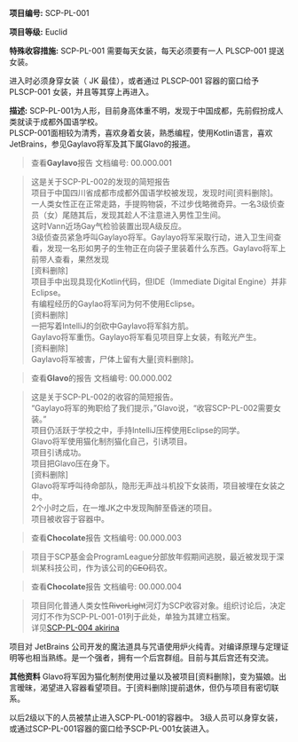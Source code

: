 

**项目编号:** SCP-PL-001

**项目等级:** Euclid

**特殊收容措施:** SCP-PL-001 需要每天女装，每天必须要有一人 PLSCP-001 提送女装。

进入时必须身穿女装（ JK 最佳），或者通过 PLSCP-001 容器的窗口给予 PLSCP-001 女装，并且等其穿上再进入。

**描述:** SCP-PL-001为人形，目前身高体重不明，发现于中国成都，先前假扮成人类就读于成都外国语学校。<br />
PLSCP-001面相较为清秀，喜欢身着女装，熟悉编程，使用Kotlin语言，喜欢JetBrains，参见Gaylavo将军及其下属Glavo的报道。

> 查看**Gaylavo**报告 文档编号: 00.000.001

> 这是关于SCP-PL-002的发现的简短报告<br />
项目于中国四川省成都市成都外国语学校被发现，发现时间[资料删除]。<br />
一人类女性正在正常走路，手提购物袋，不过步伐略微奇异。一名3级侦查员（女）尾随其后，发现其趁人不注意进入男性卫生间。<br />
这时Vann近场Gay气检验装置出现A级反应。<br />
3级侦查员紧急呼叫Gaylayo将军。Gaylayo将军采取行动，进入卫生间查看，发现一名形如男子的生物正在向袋子里装着什么东西。Gaylavo将军上前带人查看，果然发现<br />
[资料删除]<br />
项目手中出现具现化Kotlin代码，但IDE（Immediate Digital Engine）并非Eclipse。<br />
有编程经历的Gaylao将军问为何不使用Eclipse。<br />
[资料删除]<br />
 一把写着IntelliJ的剑砍中Gaylavo将军斜方肌。<br />
Gaylavo将军重伤。Gaylayo将军看见项目穿上女装，有眩光产生。<br />
[资料删除]<br />
Gaylavo将军被害，尸体上留有大量[资料删除]。<br />

> 查看**Glavo**的报告 文档编号: 00.000.002

> 这是关于SCP-PL-002的收容的简短报告。<br />
“Gaylayo将军的殉职给了我们提示，”Glavo说，“收容SCP-PL-002需要女装。”<br />
项目仍活跃于学校之中，手持IntelliJ压榨使用Eclipse的同学。<br />
Glavo将军使用猫化制剂猫化自己，引诱项目。<br />
项目引诱成功。<br />
项目把Glavo压在身下。<br />
[资料删除]<br />
Glavo将军呼叫待命部队，隐形无声战斗机投下女装雨，项目被埋在女装之中。<br />
2个小时之后，在一堆JK之中发现陶醉至昏迷的项目。<br />
项目被收容于容器中。<br />

> 查看**Chocolate**报告 文档编号: 00.000.003

> 项目于SCP基金会ProgramLeague分部放年假期间逃脱，最近被发现于深圳某科技公司，作为该公司的~~CEO~~码农。

> 查看**Chocolate**报告 文档编号: 00.000.004

> 项目同化普通人类女性~~RiverLight~~河灯为SCP收容对象。组织讨论后，决定河灯不作为SCP-PL-001-01列于此处，单独为其建立档案。<br/>
>详见[SCP-PL-004 akirina](akirina.md)<br/>


项目对 JetBrains 公司开发的魔法道具与咒语使用炉火纯青。对编译原理与定理证明等也相当熟练。是一个强者，拥有一个后宫群组。目前与其后宫还有交流。

**其他资料** Glavo将军因为猫化制剂使用过量以及被项目[资料删除]，变为猫娘。出言暧昧，渴望进入容器看望项目。于[资料删除]提前退休，但仍与项目有密切联系。

以后2级以下的人员被禁止进入SCP-PL-001的容器中。
3级人员可以身穿女装，或通过SCP-PL-001容器的窗口给予SCP-PL-001女装进入。
